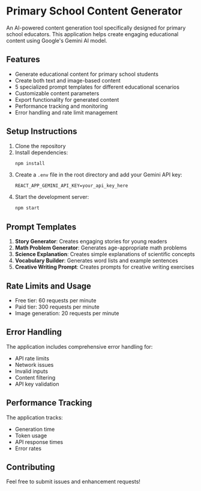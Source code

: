 # Primary School Content Generator

An AI-powered content generation tool specifically designed for primary school educators. This application helps create engaging educational content using Google's Gemini AI model.

## Features

- Generate educational content for primary school students
- Create both text and image-based content
- 5 specialized prompt templates for different educational scenarios
- Customizable content parameters
- Export functionality for generated content
- Performance tracking and monitoring
- Error handling and rate limit management

## Setup Instructions

1. Clone the repository
2. Install dependencies:
   ```bash
   npm install
   ```
3. Create a `.env` file in the root directory and add your Gemini API key:
   ```
   REACT_APP_GEMINI_API_KEY=your_api_key_here
   ```
4. Start the development server:
   ```bash
   npm start
   ```

## Prompt Templates

1. **Story Generator**: Creates engaging stories for young readers
2. **Math Problem Generator**: Generates age-appropriate math problems
3. **Science Explanation**: Creates simple explanations of scientific concepts
4. **Vocabulary Builder**: Generates word lists and example sentences
5. **Creative Writing Prompt**: Creates prompts for creative writing exercises

## Rate Limits and Usage

- Free tier: 60 requests per minute
- Paid tier: 300 requests per minute
- Image generation: 20 requests per minute

## Error Handling

The application includes comprehensive error handling for:
- API rate limits
- Network issues
- Invalid inputs
- Content filtering
- API key validation

## Performance Tracking

The application tracks:
- Generation time
- Token usage
- API response times
- Error rates

## Contributing

Feel free to submit issues and enhancement requests! 